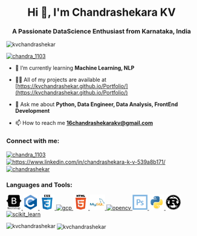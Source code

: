 <h1 align="center">Hi 🤗, I'm Chandrashekara KV</h1>
<h3 align="center">A Passionate DataScience Enthusiast from Karnataka, India</h3>

<p align="left"> <img src="https://komarev.com/ghpvc/?username=kvchandrashekar&label=Profile%20views&color=0e75b6&style=flat" alt="kvchandrashekar" /> </p>

<p align="left"> <a href="https://twitter.com/chandra_1103" target="blank"><img src="https://img.shields.io/twitter/follow/chandra_1103?logo=twitter&style=for-the-badge" alt="chandra_1103" /></a> </p>

- 🌱 I’m currently learning **Machine Learning, NLP**

- 👨‍💻 All of my projects are available at [https://kvchandrashekar.github.io/Portfolio/](https://kvchandrashekar.github.io/Portfolio/)

- 💬 Ask me about **Python, Data Engineer, Data Analysis, FrontEnd Development**

- 📫 How to reach me **16chandrashekarakv@gmail.com**

<!-- - 📄 Know about my experiences [https://drive.google.com/file/d/1xbRd_ZXrUtJq_mEfxdo6DT-Gqh1gY-ow/view?usp=sharing](https://drive.google.com/file/d/1xbRd_ZXrUtJq_mEfxdo6DT-Gqh1gY-ow/view?usp=sharing) -->

<h3 align="left">Connect with me:</h3>
<p align="left">
<a href="https://twitter.com/chandra_1103" target="blank"><img align="center" src="https://raw.githubusercontent.com/rahuldkjain/github-profile-readme-generator/master/src/images/icons/Social/twitter.svg" alt="chandra_1103" height="30" width="40" /></a>
<a href="https://linkedin.com/in/https://www.linkedin.com/in/chandrashekara-k-v-539a8b171/" target="blank"><img align="center" src="https://raw.githubusercontent.com/rahuldkjain/github-profile-readme-generator/master/src/images/icons/Social/linked-in-alt.svg" alt="https://www.linkedin.com/in/chandrashekara-k-v-539a8b171/" height="30" width="40" /></a>
<a href="https://www.facebook.com/profile.php?id=100008186891011" target="blank"><img align="center" src="https://raw.githubusercontent.com/rahuldkjain/github-profile-readme-generator/master/src/images/icons/Social/facebook.svg" alt="chandrashekar" height="30" width="40" /></a>
</p>

<h3 align="left">Languages and Tools:</h3>
<p align="left"> <a href="https://getbootstrap.com" target="_blank"> <img src="https://raw.githubusercontent.com/devicons/devicon/master/icons/bootstrap/bootstrap-plain-wordmark.svg" alt="bootstrap" width="40" height="40"/> </a> <a href="https://www.cprogramming.com/" target="_blank"> <img src="https://raw.githubusercontent.com/devicons/devicon/master/icons/c/c-original.svg" alt="c" width="40" height="40"/> </a> <a href="https://www.w3schools.com/css/" target="_blank"> <img src="https://raw.githubusercontent.com/devicons/devicon/master/icons/css3/css3-original-wordmark.svg" alt="css3" width="40" height="40"/> </a> <a href="https://cloud.google.com" target="_blank"> <img src="https://www.vectorlogo.zone/logos/google_cloud/google_cloud-icon.svg" alt="gcp" width="40" height="40"/> </a> <a href="https://www.w3.org/html/" target="_blank"> <img src="https://raw.githubusercontent.com/devicons/devicon/master/icons/html5/html5-original-wordmark.svg" alt="html5" width="40" height="40"/> </a> <a href="https://www.mysql.com/" target="_blank"> <img src="https://raw.githubusercontent.com/devicons/devicon/master/icons/mysql/mysql-original-wordmark.svg" alt="mysql" width="40" height="40"/> </a> <a href="https://opencv.org/" target="_blank"> <img src="https://www.vectorlogo.zone/logos/opencv/opencv-icon.svg" alt="opencv" width="40" height="40"/> </a> <a href="https://www.photoshop.com/en" target="_blank"> <img src="https://raw.githubusercontent.com/devicons/devicon/master/icons/photoshop/photoshop-line.svg" alt="photoshop" width="40" height="40"/> </a> <a href="https://www.python.org" target="_blank"> <img src="https://raw.githubusercontent.com/devicons/devicon/master/icons/python/python-original.svg" alt="python" width="40" height="40"/> </a> <a href="https://www.rust-lang.org" target="_blank"> <img src="https://raw.githubusercontent.com/devicons/devicon/master/icons/rust/rust-plain.svg" alt="rust" width="40" height="40"/> </a> <a href="https://scikit-learn.org/" target="_blank"> <img src="https://upload.wikimedia.org/wikipedia/commons/0/05/Scikit_learn_logo_small.svg" alt="scikit_learn" width="40" height="40"/> </a> </p>

<p><img align="left" src="https://github-readme-stats.vercel.app/api/top-langs?username=kvchandrashekar&show_icons=true&locale=en&layout=compact" alt="kvchandrashekar" /></p>

<p>&nbsp;<img align="center" src="https://github-readme-stats.vercel.app/api?username=kvchandrashekar&show_icons=true&locale=en" alt="kvchandrashekar" /></p>

